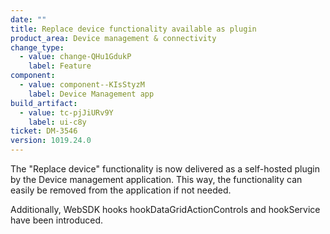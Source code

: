 ```yaml
---
date: ""
title: Replace device functionality available as plugin
product_area: Device management & connectivity
change_type:
  - value: change-QHu1GdukP
    label: Feature
component:
  - value: component--KIsStyzM
    label: Device Management app
build_artifact:
  - value: tc-pjJiURv9Y
    label: ui-c8y
ticket: DM-3546
version: 1019.24.0
---
```

The "Replace device" functionality is now delivered as a self-hosted plugin by the Device management application. This way, the functionality can easily be removed from the application if not needed.

Additionally, WebSDK hooks hookDataGridActionControls and hookService have been introduced.
